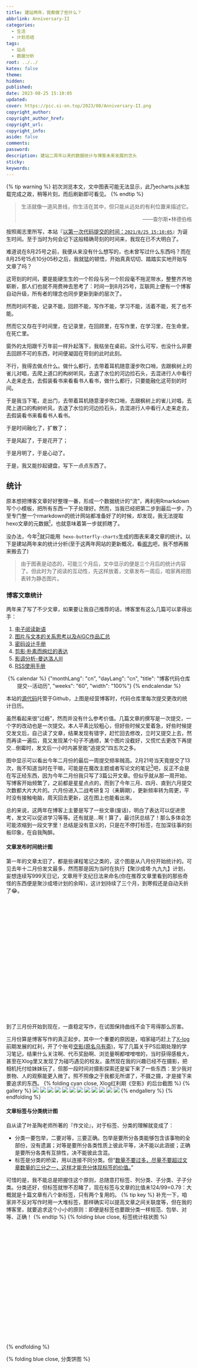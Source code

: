 ```yaml
---
title: 建站两年，我都做了些什么？
abbrlink: Anniversary-II
categories:
  - 生活
  - 计划总结
tags:
  - 站点
  - 数据分析
root: ../../
katex: false
theme: 
hidden: 
published: 
date: 2023-08-25 15:10:05
updated: 
cover: https://pic.si-on.top/2023/08/Anniversary-II.png
copyright_author:
copyright_author_href:
copyright_url:
copyright_info:
aside: false
comments:
password:
description: 建站二周年以来的数据统计与博客未来发展的念头
sticky:
keywords:
---
```


{% tip warning %}
初次浏览本文，文中图表可能无法显示，此乃echarts.js未加载完成之故，稍等片刻，而后刷新即可看见。
{% endtip %}

> <center>生活就像一道风景线，你生活在其中，但只能从远处的有利位置来描述它。</center>
> <p align="right">——查尔斯•林德伯格</p>


按照阁志里所写，本站『<u>以第一次代码提交的时间：`2021/8/25 15:10:05`</u>』为诞生时间。至于当时为何会记下这般精确苛刻的时间来，我现在已不大明白了。

难道说在8月25号之前，我便从来没有什么想写的，也未曾写过什么东西吗？而在8月25号15点10分05秒之后，我就猛的顿悟，开始真真切切、踏踏实实地开始写文章了吗？

这苛刻的时间，要是能硬生生的一个阶段与另一个阶段毫不拖泥带水，整整齐齐地崭断，那人们也就不用费神去思考了：时间一到8月25号，互联网上便有一个博客自动升级，所有者的理念也同步更新到新的层次了。

然而时间不能，记录不能，回顾不能，写作不能，学习不能，活着不能，死了也不能。

然而它又存在于时间里，在记录里，在回顾里，在写作里，在学习里，在生命里，在死亡里。

窗外的太阳跟千万年前一样升起落下，我枯坐在桌前。没什么可写，也没什么非要去回顾不可的东西，时间便凝固在苛刻的此时此刻。

不行，我得去做点什么。做什么都行，去带着耳机随意漫步吹口哨，去跟枫树上的雀儿对唱，去爬上道口的构树听风，去退了水位的河边捡石头，去混进行人中看行人走来走去，去假装看书来看看书人看书，做什么都行，只要能融化这苛刻的时间。

于是我当下笔，走出门，去带着耳机随意漫步吹口哨，去跟枫树上的雀儿对唱，去爬上道口的构树听风，去退了水位的河边捡石头，去混进行人中看行人走来走去，去假装看书来看看书人看书。

于是时间融化了，扩散了；

于是风起了，于是花开了；

于是月明了，于是心动了。

于是，我又能抄起键盘，写下一点点东西了。

## 统计
原本想把博客文章好好整理一番，形成一个数据统计的“流”，再利用Rmarkdown写个小模板，把所有东西一下子处理好。然而，当我已经把第二步到最后一步，乃至专门整一个rmarkdown的统计网站都准备好了的时候，却发现，我无法提取hexo文章的元数据[^1]，也就意味着第一步就抓瞎了。

没办法，今年[^2]就只能用` hexo-butterfly-charts`生成的图表来凑文章的统计。以下是建站两年来的统计分析(至于这两年网站的更新概况，看[阁志](/site)吧，我不想再搬来搬去了)
> 由于图表是动态的，可能三个月后，文中显示的便是三个月后的统计内容了。但此时为了阅读的互动性，先这样放着，文章发布一周后，咱家再把图表转为静态图片。
### 博客文章统计
两年来了写了不少文章，如果要让我自己推荐的话，博客里有这么几篇可以拿得出手：
1. [电子阅读新语](/2023/key4read)
2. [图片与文本的关系思考以及AIGC作品汇总](/2023/text&img&AI)
3. [密码设计手册](/2023/password-Design)
4. [剪影·朴素而绚烂的表达](/2023/shadow-in-light)
5. [影调分析-曼达洛人III](/2023/tone-mandoIII)
6. [RSS使用手册](/2022/rss)


<center>
{% calendar %}
{"monthLang": "cn", "dayLang": "cn", "title": "博客代码仓库提交--活动历", "weeks": "60", "width": "100%"}
{% endcalendar %}
</center>

本站的[源代码](http://github.com/aornus/source)托管于Github，上图是经营博客时，代码仓库里每次提交更改的统计日历。

虽然看起来很“过瘾”，然而并没有什么参考价值。几篇文章的撰写是一次提交，一个字的改动也是一次提交。本人平素比较粗心，但好些时候又爱着急，好些时候提交发文后，自己读了文章，结果发现有错字，赶忙回去修改，立时又提交上去，然而再读一遍后，竟又发现某个句子不通顺，某个图片没截好，又慌忙去更改下再提交...倒霉时，发文后一小时内甚至能“追提交”四五次之多。

图中显示可以看出今年二月份的最后一周提交频率贼高。2月21号当天竟提交了13次，我不知道当时在干嘛，可能是在魔改主题或者写论文的笔记[^3]吧，反正不会是在写正经东西，因为今年二月份我只写了3篇公开文章。但似乎就从那一周开始，写博客开始频繁了，之前都是星星点点的，而到了今年三月、四月、直到六月提交次数都大片大片的。六月份进入二战考研复习（耒耨期），更新频率转为周更，平时没有接触电脑，周天回去更新，这在图上也能看出来。

总的来说，这两年在博客上主要是写了一些文章(废话)，明白了表达可以促进思考，发文可以促进学习等等。还有就是...啊！算了，最讨厌总结了！那么多体会怎可能浓缩到一段文字里！总结是没有意义的，只是在不停打标签，在加深往事的刻板印象，在自我陶醉。
#### 文章发布时间统计图  
第一年的文章太旧了，都是些课程笔记之类的，这个图是从八月份开始统计的。可见去年十二月份发文最多，然而那是因为当时在执行【聚沙成塔·九九九】计划，妄想连续写999天日记，文章用干支纪日法来命名(你在推荐文章里看到的那些奇怪的东西便是聚沙成塔计划的余晖)，这计划持续了三个月，到寒假还是自动夭折了😂。

<div id="posts-chart" data-start="2022-01" style="border-radius: 8px; height: 300px; padding: 10px;"></div>  

到了三月份开始到现在，一直稳定写作，在试图保持曲线不会下弯得那么厉害。

三月份算是博客写作的真正起步。其中一个重要的原因是，咱家碰巧赶上了[X-log](https://xlog.app/)前期发展的红利，开了个账号[空影(原名乌有斋)](https://rss3.si-on.top/)，写了几篇关于PS后期处理的学习笔记，结果什么关注啊、代币奖励啊、浏览量啊都噌噌噌的，当时获得感极大，甚至在Xlog里又发现了为碰巧遇见的校友。虽然现在我的兴趣已经不在摄影，把相机托付给妹妹玩了，但那一段时间对摄影探索还是留下来了一些东西：至少我对景物、人的观察能更入微了。照不照像之于我都无所谓了，不摄之摄，才是接下来要追求的东西。
{% folding cyan close, Xlog红利期《空影》的后台截图 %}
{% gallery %}
![](https://pic.si-on.top/2023/08/4-5.jpg)
![](https://pic.si-on.top/2023/08/4-7.jpg)
![](https://pic.si-on.top/2023/08/4-9.jpg)
![](https://pic.si-on.top/2023/08/4-11.jpg)
![](https://pic.si-on.top/2023/08/4-14.jpg)
![](https://pic.si-on.top/2023/08/4-18.jpg)
![](https://pic.si-on.top/2023/08/4-21.jpg)
![](https://pic.si-on.top/2023/08/4-26.jpg)
![](https://pic.si-on.top/2023/08/4-29.jpg)
![](https://pic.si-on.top/2023/08/5-12.png)
![](https://pic.si-on.top/2023/08/8-14.png)
![](https://pic.si-on.top/2023/08/6-2.png)
{% endgallery %}
{% endfolding %}
#### 文章标签与分类统计图
自从读了叶圣陶老师所著的『作文论』，对于标签、分类的理解就变成了：
* 分类一要包举，二要对等，三要正确。包举是要所分各类能够包含该事物的全部份，没有遗漏；对等是要所分各类性质上彼此平等，决不能以此涵彼；正确是要所分各类有互排性，决不能彼此含混。
* 标签是分类的桥梁，用以连接不同分类。但“<u>数量不要过多，尽量不要超过文章数量的三分之一，这样才能充分体现标签的价值。</u>”

可惜的是，我不能总是把握住这个原则，总随意打标签、列分类、子分类、子子分类。分类还好，但标签就惨不忍睹了，现在标签与文章的比值未124/99=0.79：大概就是十篇文章有八个新标签，只有两个复用的。
{% tip key %}
补充一下，咱家并不反对写作时用一大堆标签，那样确实可以提高文章之间关联度等，但在我的博客里，就要追求这个小小的原则：即便是标签也要跟分类一样规范、包举、对等、正确！
{% endtip %}
{% folding blue close, 标签统计柱状图 %}
<div id="tags-chart" data-length="100" style="border-radius: 8px; height: 300px; padding: 10px;"></div>  
{% endfolding %}

{% folding blue close, 分类饼图 %}
<div id="categories-chart" data-parent="true" style="border-radius: 8px; height: 550px; padding: 10px;"></div>
{% endfolding %}
另外咱家通过Obsidian进行写作管理，所以还可以一览博客所有文件的“关系图谱”，贼鸡儿壮观。播放图谱生成动画的时候，再放一首理查德施特劳斯的《扎拉图斯特拉如是说》🥁就更得劲了。
{% meting "5056805" "netease" "song" "order:random" "listmaxheight:340px" "preload:none" "theme:#1ED760"%}

![Obsidian中显示了附件、独立文件后，整个仓库的关系图谱](https://pic.si-on.top/2023/08/20230825162958.png)



{% folding blue close, 这里是一些其他的没用统计 %}
{% folding red close, 不要点了，确实没鸟用 %}
{% folding green close, 服了你了，就个可怜的访客统计图而已 %}
{% folding pink close, 好吧，你看吧 %}
其实我是很反感审视、被审视的。这个统计图表是第一次用Gitee建站后弄的，当时的域名还是`aornus.gitee.io`，后来发现clustrmap的统计与域名无关，换了域名也能接着统计，于是就一直用了，期间在22年冬天，把统计关了，因为我讨厌被人家审视，也对那可怜的访问量自卑。后来今年三月份重新整博客，觉着总得要有个反馈吧，便重拾起来这个给访客统计:[Visitor Traffic for Aornus.gitee.io (clustrmaps.com)](https://clustrmaps.com/site/1bk51)。


这些数据没必要看，也没有参考价值，纯粹红压压地麻痹自我而已。就不信还有中东的华人来看这破站，估计那些国外ip大多都是翻墙访问的。
![](../../../images/20230709/Pasted%20image%2020230825143035.png)
![Pageview Map](../../../images/20230709/map.jpg)
![访客折线图](../../../images/20230709/访客折线图.jpg)

{% endfolding %}
{% endfolding %}
{% endfolding %}
{% endfolding %}

## 展望
博客的现状就是很理想的。发文会有人看，偶尔会有几个热心的访问者到评论区寒暄几句，一些好文章有时会被其他站点引用，遇到了一些朋友等等等等。现在的情况很是不错，预期幻想去博客的未来会怎样怎样好，要写多少多少文章，斩获多少多少访客等等，还不如去把旧文更新下。所以这第二部分虽然名叫展望，其实我并不想作什么展望。

那要做什么呢？我要做试验！

<u>更好的未来只能经过不断地试验</u>，试出来的东西才有意义，有价值，才真正是未来。从书里读到一个想法，立马动笔写下，累计念头，汇聚成文章，写文章，再反过来审视念头，继承、批判，最终让念头进化成思想。而思想一旦被延申，是难以回到过去的(塑性变形)，这便又成就新的我，也写就了新的文章，而对博客的念头(分类、标签、外观、功能等)，在一次次试验中，逐渐成了新的博客。所以，我要做更多更多的试验，探索更多更多的广度，更多更多的深度，发展随便什么兴趣，放弃随便什么兴趣。

最后重新提一下经营的最低限度要求：
* 每月三篇文章
* 严重且坚决地避免：<u>以主观之臆断哗众取宠！以背于事理的见解贻人以谬误！陷入模仿、虚伪、浮夸、玩戏的弊病而不自知！</u>




[^1]: 就是篇名、分类、标签、字数，发表日期等内容
[^2]: 明年学学python，可能会学会如何抓取、清洗把文章元数据，到那时候在重新搭建一个pages统计子域。
[^3]: 这些东西太杂，我没有公开。